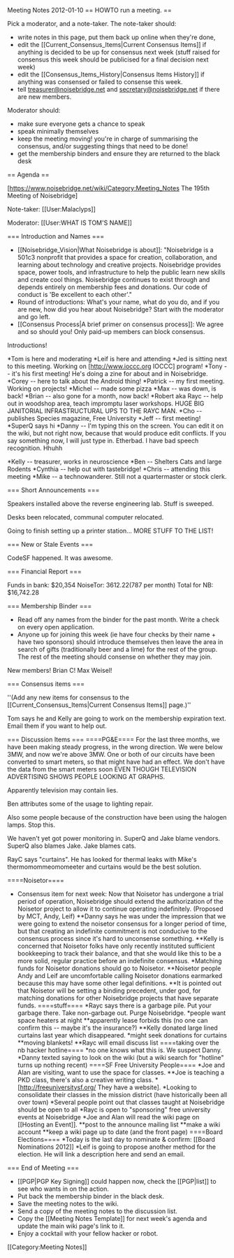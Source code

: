 Meeting Notes 2012-01-10 
 == HOWTO run a meeting. ==

Pick a moderator, and a note-taker. The note-taker should:

* write notes in this page, put them back up online when they're done,
* edit the [[Current_Consensus_Items|Current Consensus Items]] if anything is decided to be up for consensus next week (stuff raised for consensus this week should be publicised for a final decision next week)
* edit the [[Consensus_Items_History|Consensus Items History]] if anything was consensed or failed to consense this week.
* tell treasurer@noisebridge.net and secretary@noisebridge.net if there are new members.

Moderator should:
* make sure everyone gets a chance to speak
* speak minimally themselves
* keep the meeting moving! you're in charge of summarising the consensus, and/or suggesting things that need to be done!
* get the membership binders and ensure they are returned to the black desk

== Agenda ==

[https://www.noisebridge.net/wiki/Category:Meeting_Notes The 195th Meeting of Noisebridge]

Note-taker: [[User:Malaclyps]]

Moderator: [[User:WHAT IS TOM'S NAME]]
 
=== Introduction and Names ===
* [[Noisebridge_Vision|What Noisebridge is about]]: "Noisebridge is a 501c3 nonprofit that provides a space for creation, collaboration, and learning about technology and creative projects. Noisebridge provides space, power tools, and infrastructure to help the public learn new skills and create cool things. Noisebridge continues to exist through and depends entirely on membership fees and donations. Our code of conduct is 'Be excellent to each other'."
* Round of introductions: What's your name, what do you do, and if you are new, how did you hear about Noisebridge? Start with the moderator and go left.
* [[Consensus Process|A brief primer on consensus process]]: We agree and so should you! Only paid-up members can block consensus.

Introductions!

*Tom is here and moderating
*Leif is here and attending
*Jed is sitting next to this meeting. Working on [http://www.ioccc.org IOCCC] program!
*Tony -- it's his first meeting! He's doing a zine for about and in Noisebridge.
*Corey -- here to talk about the Android thing!
*Patrick -- my first meeting. Working on projects!
*Michel -- made some pizza
*Max -- was down, is back!
*Brian -- also gone for a month, now back!
*Robert aka Rayc -- help out in woodshop area, teach impromptu laser workshops. HUGE BIG JANITORIAL INFRASTRUCTURAL UPS TO THE RAYC MAN.
*Cho -- publishes Species magazine, Free University 
*Jeff -- first meeting!
*SuperQ says hi
*Danny -- I'm typing this on the screen. You can edit it on the wiki, but not right now, because that would produce edit conflicts. If you say something now, I will just type in. Etherbad. I have bad speech recognition. Hhuhh

*Kelly -- treasurer, works in neuroscience
*Ben -- Shelters Cats and large Rodents
*Cynthia -- help out with tastebridge!
*Chris -- attending this meeting
*Mike -- a technowanderer. Still not a quartermaster or stock clerk. 

=== Short Announcements ===

Speakers installed above the reverse engineering lab.
Stuff is sweeped.

Desks been relocated, communal computer relocated.

Going to finish setting up a printer station... MORE STUFF TO THE LIST!


=== New or Stale Events ===

CodeSF happened. It was awesome.

=== Financial Report ===

Funds in bank:  $20,354
NoiseTor: $3612.22 ($787 per month)
Total for NB: $16,742.28

=== Membership Binder ===
* Read off any names from the binder for the past month. Write a check on every open application.
* Anyone up for joining this week (ie have four checks by their name + have two sponsors) should introduce themselves then leave the area in search of gifts (traditionally beer and a lime) for the rest of the group. The rest of the meeting should consense on whether they may join.

New members! Brian C! Max Weisel!

=== Consensus items ===

''(Add any new items for consensus to the [[Current_Consensus_Items|Current Consensus Items]] page.)''

Tom says he and Kelly are going to work on the membership expiration text. Email them if you want to help out.

=== Discussion Items ===
====PG&amp;E====
For the last three months, we have been making steady progress, in the wrong direction. We were below 3MW, and now we're above 3MW. One or both of our circuits have been converted to smart meters, so that might have had an effect. We don't have the data from the smart meters soon EVEN THOUGH TELEVISION ADVERTISING SHOWS PEOPLE LOOKING AT GRAPHS.

Apparently television may contain lies.

Ben attributes some of the usage to lighting repair.

Also some people because of the construction have been using the halogen lamps. Stop this.

We haven't yet got power monitoring in. SuperQ and Jake blame vendors. SuperQ also blames Jake. Jake blames cats.

RayC says "curtains". He has looked for thermal leaks with Mike's thermomommeomomeeter and curtains would be the best solution.

====Noisetor====
* Consensus item for next week:  Now that Noisetor has undergone a trial period of operation, Noisebridge should extend the authorization of the Noisetor project to allow it to continue operating indefinitely.  (Proposed by MCT, Andy, Leif)
**Danny says he was under the impression that we were going to extend the noisetor consensus for a longer period of time, but that creating an indefinite commitment is not conducive to the consensus process since it's hard to unconsense something.
**Kelly is concerned that Noisetor folks have only recently instituted sufficient bookkeeping to track their balance, and that she would like this to be a more solid, regular practice before an indefinite consensus.
*Matching funds for Noisetor donations should go to Noisetor.
**Noisetor people Andy and Leif are uncomfortable calling Noisetor donations earmarked because this may have some other legal definitions.
**It is pointed out that Noisetor will be setting a binding precedent, under god, for matching donations for other Noisebridge projects that have separate funds.
====stuff====
*Rayc says there is a garbage pile. Put your garbage there. Take non-garbage out. Purge Noisebridge.
*people want space heaters at night
**apparently lease forbids this (no one can confirm this -- maybe it's the insurance?)
**Kelly donated large lined curtains last year which disappeared. 
*might seek donations for curtains
**moving blankets!
**Rayc will email discuss list
====taking over the nb hacker hotline====
*no one knows what this is. We suspect Danny.
*Danny texted saying to look on the wiki (but a wiki search for "hotline" turns up nothing recent)
====SF Free University People====
*Joe and Alan are visiting, want to use the space for classes.
**Joe is teaching a PKD class, there's also a creative writing class.
*[http://freeuniversitysf.org/ They have a website].
*Looking to consolidate their classes in the mission district (have historically been all over town)
*Several people point out that classes taught at Noisebridge should be open to all
*Rayc is open to "sponsoring" free university events at Noisebridge
*Joe and Alan will read the wiki page on [[Hosting an Event]].
**post to the announce mailing list
**make a wiki account
**keep a wiki page up to date (and the front page)
====Board Elections====
*Today is the last day to nominate &amp; confirm: [[Board Nominations 2012]]
*Leif is going to propose another method for the election. He will link a description here and send an email.

=== End of Meeting ===
* [[PGP|PGP Key Signing]] could happen now, check the [[PGP|list]] to see who wants in on the action.
* Put back the membership binder in the black desk.
* Save the meeting notes to the wiki.
* Send a copy of the meeting notes to the discussion list.
* Copy the [[Meeting Notes Template]] for next week's agenda and update the main wiki page's link to it.
* Enjoy a cocktail with your fellow hacker or robot.

[[Category:Meeting Notes]]